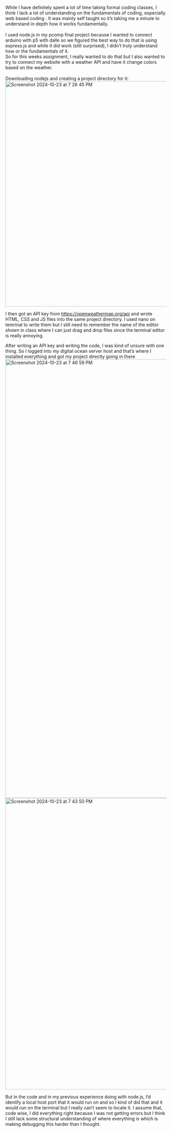 While I have definitely spent a lot of time taking formal coding classes, I think I lack a lot of understanding on the fundamentals of coding, especially web based coding . It was mainly self taught so it’s taking me a minute to understand in depth how it works fundamentally. 
</br> </br> 
I used node.js in my pcomp final project because I wanted to connect arduino with p5 with dalle so we figured the best way to do that is using express.js and while it did work (still surprised), I didn’t truly understand how or the fundamentals of it. </br> 
So for this weeks assignment, I really wanted to do that but I also wanted to try to connect my website with a weather API and have it change colors based on the weather. 
</br> </br> 
Downloading nodejs and creating a project directory for it: 
<img width="701" alt="Screenshot 2024-10-23 at 7 26 45 PM" src="https://github.com/user-attachments/assets/d1d227fd-092e-4a99-a076-2c1dae57b34e">

I then got an API key from https://openweathermap.org/api and wrote HTML, CSS and JS files into the same project directory. I used nano on temrinal to write them but I still need to remember the name of the editor shown in class where I can just drag and drop files since the terminal editor is really annoying. 
</br> 

After writing an API key and writing the code, I was kind of unsure with one thing. So I logged into my digital ocean server host and that’s where I installed everything and got my project directly going in there 
</br> 
<img width="1365" alt="Screenshot 2024-10-23 at 7 46 59 PM" src="https://github.com/user-attachments/assets/9d7fb9b9-9726-4047-95ba-6d96de770bd0">
<img width="907" alt="Screenshot 2024-10-23 at 7 43 50 PM" src="https://github.com/user-attachments/assets/ea5ca816-7469-455d-8ed0-9486f7eeedf2">



But in the code and in my previous experience doing with node.js, I’d identify a local host port that it would run on and so I kind of did that and it would run on the terminal but I really can’t seem to locate it. I assume that, code wise, I did everything right because I was not getting errors but I think I still lack some structural understanding of where everything is which is making debugging this harder than I thought.  
</br> 
